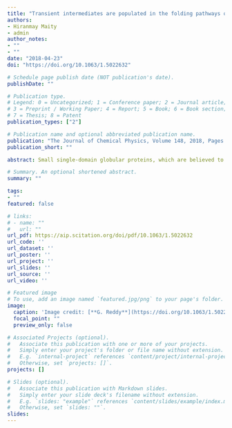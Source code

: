 ```yaml
---
title: "Transient intermediates are populated in the folding pathways of single-domain two-state folding protein L"
authors: 
- Hiranmay Maity
- admin
author_notes:
- ""
- ""
date: "2018-04-23"
doi: "https://doi.org/10.1063/1.5022632"

# Schedule page publish date (NOT publication's date).
publishDate: ""

# Publication type.
# Legend: 0 = Uncategorized; 1 = Conference paper; 2 = Journal article;
# 3 = Preprint / Working Paper; 4 = Report; 5 = Book; 6 = Book section;
# 7 = Thesis; 8 = Patent
publication_types: ["2"]

# Publication name and optional abbreviated publication name.
publication: "The Journal of Chemical Physics, Volume 148, 2018, Pages 165101"
publication_short: ""

abstract: Small single-domain globular proteins, which are believed to be dominantly two-state folders, played an important role in elucidating various aspects of the protein folding mechanism. However, recent single molecule fluorescence resonance energy transfer experiments [H. Y. Aviram et al. J. Chem. Phys. 148, 123303 (2018)] on a single-domain two-state folding protein L showed evidence for the population of an intermediate state and it was suggested that in this state, a β-hairpin present near the C-terminal of the native protein state is unfolded. We performed molecular dynamics simulations using a coarse-grained self-organized-polymer model with side chains to study the folding pathways of protein L. In agreement with the experiments, an intermediate is populated in the simulation folding pathways where the C-terminal β-hairpin detaches from the rest of the protein structure. The lifetime of this intermediate structure increased with the decrease in temperature. In low temperature conditions, we also observed a second intermediate state, which is globular with a significant fraction of the native-like tertiary contacts satisfying the features of a dry molten globule.

# Summary. An optional shortened abstract.
summary: ""

tags:
- ""
featured: false

# links:
# - name: ""
#   url: ""
url_pdf: https://aip.scitation.org/doi/pdf/10.1063/1.5022632
url_code: ''
url_dataset: ''
url_poster: ''
url_project: ''
url_slides: ''
url_source: ''
url_video: ''

# Featured image
# To use, add an image named `featured.jpg/png` to your page's folder. 
image:
  caption: 'Image credit: [**G. Reddy**](https://doi.org/10.1063/1.5022632)'
  focal_point: ""
  preview_only: false

# Associated Projects (optional).
#   Associate this publication with one or more of your projects.
#   Simply enter your project's folder or file name without extension.
#   E.g. `internal-project` references `content/project/internal-project/index.md`.
#   Otherwise, set `projects: []`.
projects: []

# Slides (optional).
#   Associate this publication with Markdown slides.
#   Simply enter your slide deck's filename without extension.
#   E.g. `slides: "example"` references `content/slides/example/index.md`.
#   Otherwise, set `slides: ""`.
slides:
---
```

